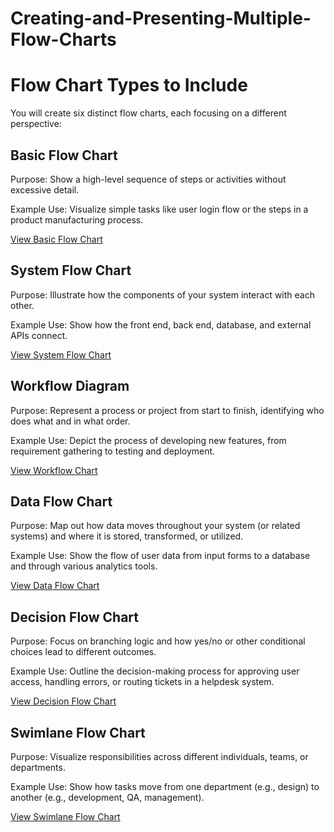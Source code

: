 # Creating-and-Presenting-Multiple-Flow-Charts
# Flow Chart Types to Include
You will create six distinct flow charts, each focusing on a different perspective:

## Basic Flow Chart

Purpose: Show a high-level sequence of steps or activities without excessive detail.

Example Use: Visualize simple tasks like user login flow or the steps in a product manufacturing process.

[View Basic Flow Chart](Basic-Flow-Chart.md)
## System Flow Chart

Purpose: Illustrate how the components of your system interact with each other.

Example Use: Show how the front end, back end, database, and external APIs connect.

[View System Flow Chart](system_flow_chart.md)

## Workflow Diagram

Purpose: Represent a process or project from start to finish, identifying who does what and in what order.

Example Use: Depict the process of developing new features, from requirement gathering to testing and deployment.

[View Workflow Chart](workflow.md)
## Data Flow Chart

Purpose: Map out how data moves throughout your system (or related systems) and where it is stored, transformed, or utilized.

Example Use: Show the flow of user data from input forms to a database and through various analytics tools.

[View Data Flow Chart](data_flow.md)

## Decision Flow Chart

Purpose: Focus on branching logic and how yes/no or other conditional choices lead to different outcomes.

Example Use: Outline the decision-making process for approving user access, handling errors, or routing tickets in a helpdesk system.

[View Decision Flow Chart](decision_flow.md)

## Swimlane Flow Chart

Purpose: Visualize responsibilities across different individuals, teams, or departments.

Example Use: Show how tasks move from one department (e.g., design) to another (e.g., development, QA, management).

[View Swimlane Flow Chart](.md)